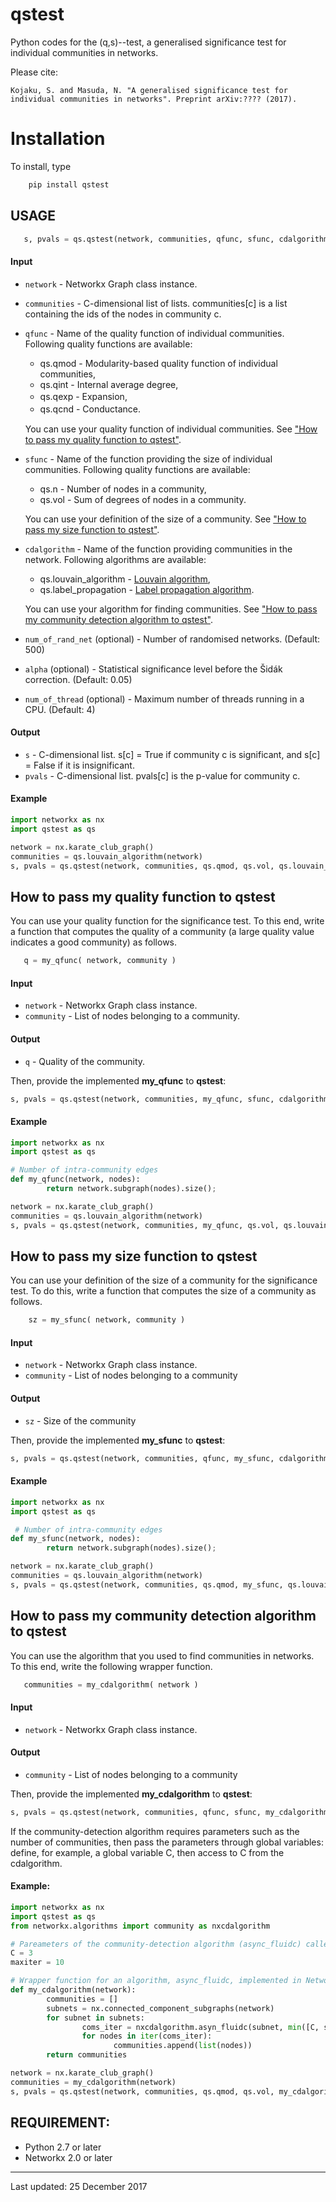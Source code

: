 # qstest
Python codes for the (q,s)--test, a generalised significance test for individual communities in networks. 

Please cite:

    Kojaku, S. and Masuda, N. "A generalised significance test for individual communities in networks". Preprint arXiv:???? (2017).

# Installation
  To install, type

```bash 
    pip install qstest
```

## USAGE
 
 ```python
    s, pvals = qs.qstest(network, communities, qfunc, sfunc, cdalgorithm, num_of_rand_net = 500, alpha = 0.05, num_of_thread = 2)
 ```
 
#### Input 
* `network` - Networkx Graph class instance.
* `communities` - C-dimensional list of lists. communities[c] is a list containing the ids of the nodes in community c.
* `qfunc` - Name of the quality function of individual communities. Following quality functions are available:
    * qs.qmod - Modularity-based quality function of individual communities, 
    * qs.qint - Internal average degree, 
    * qs.qexp - Expansion,　　
    * qs.qcnd - Conductance.　

  You can use your quality function of individual communities. See ["How to pass my quality function to qstest"](#how-to-pass-my-quality-function-to-qstest).

 * `sfunc`  - Name of the function providing the size of individual communities. Following quality functions are available:
    * qs.n - Number of nodes in a community, 
    * qs.vol - Sum of degrees of nodes in a community.
    
    You can use your definition of the size of a community. See ["How to pass my size function to qstest"](#how-to-pass-my-size-function-to-qstest).
   
 * `cdalgorithm` - Name of the function providing communities in the network. Following algorithms are available:
    * qs.louvain_algorithm - [Louvain algorithm](http://perso.crans.org/aynaud/communities/index.html),
    * qs.label_propagation - [Label propagation algorithm](https://networkx.github.io/documentation/stable/reference/algorithms/generated/networkx.algorithms.community.asyn_lpa.asyn_lpa_communities.html#networkx.algorithms.community.asyn_lpa.asyn_lpa_communities).

    You can use your algorithm for finding communities. See ["How to pass my community detection algorithm to qstest"](#how-to-pass-my-community-detection-algorithm-to-qstest).
 
 * `num_of_rand_net` (optional)  - Number of randomised networks. (Default: 500)
 * `alpha` (optional)  - Statistical significance level before the Šidák correction. (Default: 0.05)
 * `num_of_thread` (optional) - Maximum number of threads running in a CPU. (Default: 4)
  
#### Output
 * `s` - C-dimensional list. s[c] = True if community c is significant, and s[c] = False if it is insignificant. 
 * `pvals` - C-dimensional list. pvals[c] is the p-value for community c. 

#### Example
```python
import networkx as nx
import qstest as qs

network = nx.karate_club_graph()
communities = qs.louvain_algorithm(network)
s, pvals = qs.qstest(network, communities, qs.qmod, qs.vol, qs.louvain_algorithm)
```

## How to pass my quality function to qstest
You can use your quality function for the significance test. To this end, write a function that computes the quality of a community (a large quality value indicates a good community) as follows.

 ```python
    q = my_qfunc( network, community )
```

#### Input
 * `network` - Networkx Graph class instance. 
 * `community` - List of nodes belonging to a community.

#### Output
  * `q` - Quality of the community.

Then, provide the implemented **my_qfunc** to **qstest**:
```python
s, pvals = qs.qstest(network, communities, my_qfunc, sfunc, cdalgorithm)
```

#### Example
```python
import networkx as nx
import qstest as qs

# Number of intra-community edges
def my_qfunc(network, nodes):
        return network.subgraph(nodes).size();

network = nx.karate_club_graph()
communities = qs.louvain_algorithm(network)
s, pvals = qs.qstest(network, communities, my_qfunc, qs.vol, qs.louvain_algorithm)
```

## How to pass my size function to qstest 
You can use your definition of the size of a community for the significance test. To do this, write a function that computes the size of a community as follows.

```python
    sz = my_sfunc( network, community )
```

#### Input
 * `network` - Networkx Graph class instance. 
 * `community` - List of nodes belonging to a community

#### Output
  * `sz` - Size of the community

Then, provide the implemented **my_sfunc** to **qstest**:
```python
s, pvals = qs.qstest(network, communities, qfunc, my_sfunc, cdalgorithm)
```  

#### Example
```python
import networkx as nx
import qstest as qs

 # Number of intra-community edges
def my_sfunc(network, nodes):
        return network.subgraph(nodes).size();

network = nx.karate_club_graph()
communities = qs.louvain_algorithm(network)
s, pvals = qs.qstest(network, communities, qs.qmod, my_sfunc, qs.louvain_algorithm)
```

## How to pass my community detection algorithm to qstest
You can use the algorithm that you used to find communities in networks. To this end, write the following wrapper function.
 
 ```python
    communities = my_cdalgorithm( network )
 ```
    
#### Input 
 * `network` - Networkx Graph class instance. 

#### Output
 * `community` - List of nodes belonging to a community

Then, provide the implemented **my_cdalgorithm** to **qstest**:
```python
s, pvals = qs.qstest(network, communities, qfunc, sfunc, my_cdalgorithm)
```  

If the community-detection algorithm requires parameters such as the number of communities, then pass the parameters through global variables: define, for example, a global variable C, then access to C from the cdalgorithm.
  
#### Example:
```python
import networkx as nx
import qstest as qs
from networkx.algorithms import community as nxcdalgorithm

# Pareameters of the community-detection algorithm (async_fluidc) called from my_cdalgorithm
C = 3
maxiter = 10

# Wrapper function for an algorithm, async_fluidc, implemented in Networkx 2.0
def my_cdalgorithm(network):
        communities = []
        subnets = nx.connected_component_subgraphs(network)
        for subnet in subnets:
                coms_iter = nxcdalgorithm.asyn_fluidc(subnet, min([C, subnet.order()]), maxiter)
                for nodes in iter(coms_iter):
                       communities.append(list(nodes))
        return communities

network = nx.karate_club_graph()
communities = my_cdalgorithm(network)
s, pvals = qs.qstest(network, communities, qs.qmod, qs.vol, my_cdalgorithm)
```

## REQUIREMENT: 
* Python 2.7 or later
* Networkx 2.0 or later
--- 
Last updated: 25 December 2017


